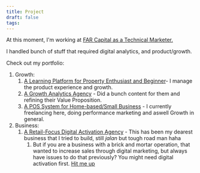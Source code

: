 ```yaml
---
title: Project
draft: false
tags:
---
```

At this moment, I'm working at [FAR Capital as a Technical Marketer.](https://www.linkedin.com/in/mnadeemramli/)

I handled bunch of stuff that required digital analytics, and product/growth.

Check out my portfolio:
1. Growth:
	1. [A Learning Platform for Property Enthusiast and Beginner](https://far.academy/)- I manage the product experience and growth.
	2. [A Growth Analytics Agency](https://www.adasight.com/) - Did a bunch content for them and refining their Value Proposition.
	3. [A POS System for Home-based/Small Business](https://wasep.me/) - I currently freelancing here, doing performance marketing and aswell Growth in general.
2. Business:
	1. [A Retail-Focus Digital Activation Agency](https://terokadigital.com/) - This has been my dearest business that I tried to build, still *jalan* but tough road man haha
		1. But if you are a business with a brick and mortar operation, that wanted to increase sales through digital marketing, but always have issues to do that previously? You might need digital activation first. [Hit me up](https://twitter.com/nadeemramli)
